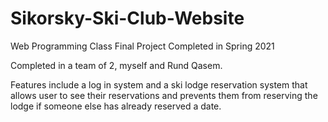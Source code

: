 # Sikorsky-Ski-Club-Website
Web Programming Class Final Project Completed in Spring 2021

Completed in a team of 2, myself and Rund Qasem.

Features include a log in system and a ski lodge reservation system that allows user to see their reservations and prevents them from reserving the lodge if someone else has already reserved a date.
